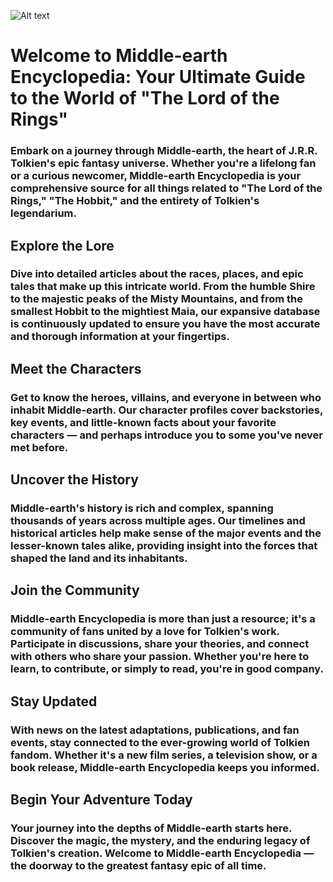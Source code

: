 ![Alt text](https://i.pinimg.com/736x/82/fc/6b/82fc6ba5e2d0d6e009e051d415874314.jpg)

# Welcome to Middle-earth Encyclopedia: Your Ultimate Guide to the World of "The Lord of the Rings"

### Embark on a journey through Middle-earth, the heart of J.R.R. Tolkien's epic fantasy universe. Whether you're a lifelong fan or a curious newcomer, Middle-earth Encyclopedia is your comprehensive source for all things related to "The Lord of the Rings," "The Hobbit," and the entirety of Tolkien's legendarium.

## Explore the Lore

### Dive into detailed articles about the races, places, and epic tales that make up this intricate world. From the humble Shire to the majestic peaks of the Misty Mountains, and from the smallest Hobbit to the mightiest Maia, our expansive database is continuously updated to ensure you have the most accurate and thorough information at your fingertips.

## Meet the Characters

### Get to know the heroes, villains, and everyone in between who inhabit Middle-earth. Our character profiles cover backstories, key events, and little-known facts about your favorite characters — and perhaps introduce you to some you've never met before.

## Uncover the History

### Middle-earth's history is rich and complex, spanning thousands of years across multiple ages. Our timelines and historical articles help make sense of the major events and the lesser-known tales alike, providing insight into the forces that shaped the land and its inhabitants.

## Join the Community

### Middle-earth Encyclopedia is more than just a resource; it's a community of fans united by a love for Tolkien's work. Participate in discussions, share your theories, and connect with others who share your passion. Whether you're here to learn, to contribute, or simply to read, you're in good company.

## Stay Updated

### With news on the latest adaptations, publications, and fan events, stay connected to the ever-growing world of Tolkien fandom. Whether it's a new film series, a television show, or a book release, Middle-earth Encyclopedia keeps you informed.

## Begin Your Adventure Today

### Your journey into the depths of Middle-earth starts here. Discover the magic, the mystery, and the enduring legacy of Tolkien's creation. Welcome to Middle-earth Encyclopedia — the doorway to the greatest fantasy epic of all time.
